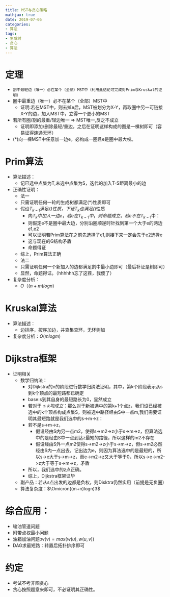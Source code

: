 ```yaml
---
title: MST与贪心策略
mathjax: true
date: 2019-07-05
categories: 
- 算法
tags: 
- 生成树
- 贪心
- 算法
---
```


# 定理
- `割中最轻边（唯一）必在某个（全部）MST中（利用此结论可完成对Prim与Kruskal的证明）`
- 圈中最重边（唯一）必不在某个（全部）MST中
   - 证明:若在MST中，则去掉e后，MST被划分为X-Y，再取圈中另一可链接X-Y的边，加入MST中，立得一个更小的MST 
- 若所有圈/割的最重/轻边唯一 $\Rightarrow$ MST唯一,反之不成立
  - 证明即添加/删除最轻/重边，之后在证明这样构成的图是一棵树即可（容易证得连通无环）
- (*)向一棵MST中任意加一边e，必构成一圈且e是圈中最大权。

# Prim算法
- 算法描述：
  - 记已选中点集为T,未选中点集为S，迭代的加入T-S距离最小的边
- 正确性证明：
  - 法一
  - 只需证明任何一轮的生成树都满足(*)性质即可
  - 假设$T_{k-1}$满足(*)性质，下证$T_k$也满足(*)性质
    - 向$T_k中加入一边e，若e在T_{k-1}中，则命题成立，若e不在T_{k-1}$中：
    - 则假定e不是圈中最大边，分别沿圈顺逆时针找到第一个大于e的两边e1,e2
    - 可以证明若Prim算法在之前先选择了e1,则接下来一定会先于e2选择e
    - 这与现在的G结构矛盾
    - 命题得证
  - 综上，Prim算法正确
  - 法二
  - 只需证明任何一个新加入的边都满足割中最小边即可（最后补证是树即可）
  - 显然，命题得证。（hhhhhh忘了这茬，我傻了）
- 复杂度分析：
  - $O（(n+m)logn）$

# Kruskal算法
- 算法描述：
  - 边排序，按序加边，并查集查环，无环则加
- 复杂度分析：$O(mlogm)$

# Dijkstra框架
- 证明相关
  - 数学归纳法：
    - 对Dijkstra的n的阶段进行数学归纳法证明，其中，第k个阶段表示从s到k个顶点的最短路都已确定
    - base:s到其自身的最短路长为0，显然成立
    - 若对于$\le k均成立：$那么对于新被选中的第k+1个点z，我们设已经被选中的k个顶点构成点集S，则被选中路径经由S中一点m,我们需要证明其最短路就是我们选中的s->m->z：
    - 若不是s->m->z，
      - 假设经由S内另一点m2，使得s->m2->z小于s->m->z，但算法选中的是经由S中一点到达z最短的路径，所以这样的m2不存在
      - 假设经由S外一点m2使得s->m2->z小于s->m->z，但s->m2必然经由S内一点出去，记出边为e，则因为算法选中的是最短的，所以s->e大于s->m->z，而e->m2->z又大于等于0，所以s->e->m2->z大于等于s->m->z，矛盾
    - 所以，我们选中的z点正确。
    - 综上，Dijkstra框架证毕
  - 副产品：若从s点出发的边都是负权，则Disktra仍然实用（前提是无负圈）
  - 算法复杂度：$\Omicron((m+n)logn)3$

# 综合应用：
- 输油管道问题
- 附带点权最小问题
- 油箱加油问题:$w(v)=max(w(u),w(u,v))$
- DAG求最短路：转置后拓扑排序即可

# 约定
- 考试不考非图贪心
- 贪心按照题意来即可，不必证明其正确性。
